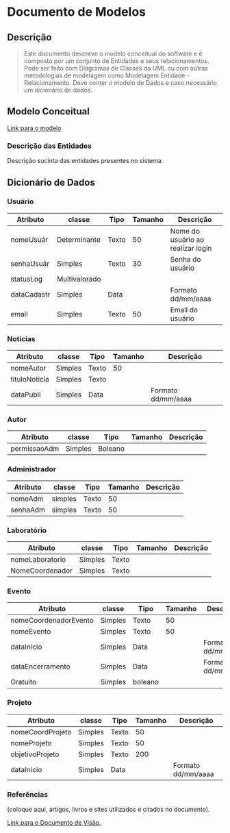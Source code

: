 # Documento de Modelos

## Descrição 

>Este documento descreve o modelo conceitual do software e é composto por um conjunto de Entidades e seus relacionamentos. Pode ser feito com Diagramas de Classes da UML ou com outras metodologias de modelagem como Modelagem Entidade - Relacionamento. Deve conter o modelo de Dados e caso necessário um dicionário de dados.

## Modelo Conceitual

[Link para o modelo](https://whimsical.com/2bn9CaFL7wd13ZWvYS2Ekd@2Ux7TurymMmgVQB5Ls7w)

### Descrição das Entidades

Descrição sucinta das entidades presentes no sistema.

## Dicionário de Dados
### Usuário 
| Atributo | classe | Tipo | Tamanho | Descrição |
| -------- | ------ | ---- | ------- | --------- |
| nomeUsuár| Determinante | Texto | 50 | Nome do usuário ao realizar login |
| senhaUsuár | Simples | Texto | 30 | Senha do usuário |
| statusLog | Multivalorado |
| dataCadastr | Simples | Data | | Formato dd/mm/aaaa | 
| email | Simples | Texto | 50 | Email do usuário | 

### Noticias
| Atributo | classe | Tipo | Tamanho | Descrição |
| -------- | ------ | ---- | ------- | --------- |
|nomeAutor | Simples | Texto | 50 |  |
| tituloNoticia | Simples | Texto |  |  
| dataPubli | Simples | Data |  | Formato dd/mm/aaaa |

### Autor
| Atributo | classe | Tipo | Tamanho | Descrição |
| -------- | ------ | ---- | ------- | --------- |
| permissaoAdm | Simples | Boleano |

### Administrador 
| Atributo | classe | Tipo | Tamanho | Descrição |
| -------- | ------ | ---- | ------- | --------- |
| nomeAdm | simples | Texto | 50 |
| senhaAdm | simples | Texto | 50 |

### Laboratório
| Atributo | classe | Tipo | Tamanho | Descrição |
| -------- | ------ | ---- | ------- | --------- |
| nomeLaboratorio | Simples | Texto |
| NomeCoordenador | Simples | Texto |

### Evento
| Atributo | classe | Tipo | Tamanho | Descrição |
| -------- | ------ | ---- | ------- | --------- |
| nomeCoordenadorEvento | Simples | Texto | 50 |
| nomeEvento | Simples | Texto | 50 |
| dataInicio | Simples | Data | | Formato dd/mm/aaaa|
| dataEncerramento | Simples | Data | | Formato dd/mm/aaaa|
| Gratuito | Simples | boleano | 

### Projeto
| Atributo | classe | Tipo | Tamanho | Descrição |
| -------- | ------ | ---- | ------- | --------- |
| nomeCoordProjeto | Simples | Texto | 50 |
| nomeProjeto | Simples | Texto | 50 |
| objetivoProjeto | Simples | Texto | 200 |
| dataInicio | Simples | Data | | Formato dd/mm/aaaa|


### Referências

(coloque aqui, artigos, livros e sites utilizados e citados no documento).

[Link para o Documento de Visão.](https://github.com/JFmaia/BsIn/blob/main/docs/Documento_de_visao.md)









